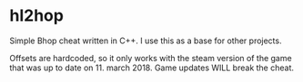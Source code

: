 # hl2hop
Simple Bhop cheat written in C++. 
I use this as a base for other projects.

Offsets are hardcoded, so it only works with the steam version of the game that was up to date on 11. march 2018. 
Game updates WILL break the cheat.
